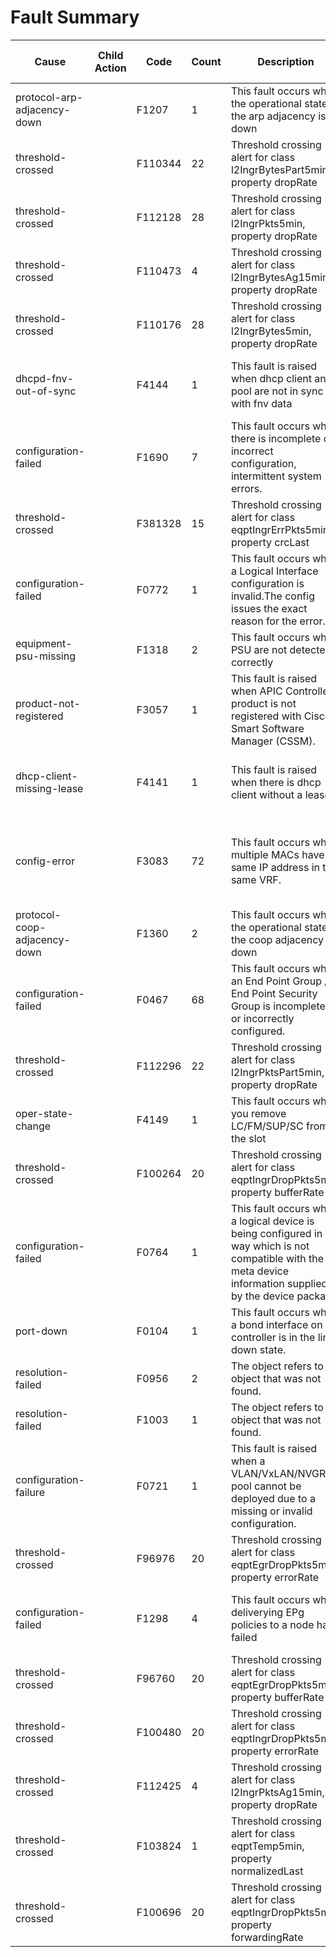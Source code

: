 # Fault Summary
| Cause | Child Action | Code | Count | Description | DN | Domain | Non Acknowledged | Non Delegated | Non Delegated And Non Acknowledged | Rule | Severity | Status | Subject | Type |
| ----- | ------------ | ---- | ----- | ----------- | -- | ------ | ---------------- | ------------- | ---------------------------------- | ---- | -------- | ------ | ------- | ---- |
| protocol-arp-adjacency-down |  | F1207 | 1 | This fault occurs when the operational state of the arp adjacency is down | fltcode-F1207 | access | 1 | 1 | 1 | arp-st-adj-ep-oper-st-down | warning |  | oper-state-change | operational |
| threshold-crossed |  | F110344 | 22 | Threshold crossing alert for class l2IngrBytesPart5min, property dropRate | fltcode-F110344 | infra | 22 | 0 | 0 | tca-l2-ingr-bytes-part5min-drop-rate | warning |  | counter | operational |
| threshold-crossed |  | F112128 | 28 | Threshold crossing alert for class l2IngrPkts5min, property dropRate | fltcode-F112128 | infra | 28 | 6 | 6 | tca-l2-ingr-pkts5min-drop-rate | warning |  | counter | operational |
| threshold-crossed |  | F110473 | 4 | Threshold crossing alert for class l2IngrBytesAg15min, property dropRate | fltcode-F110473 | infra | 4 | 4 | 4 | tca-l2-ingr-bytes-ag15min-drop-rate | warning |  | counter | operational |
| threshold-crossed |  | F110176 | 28 | Threshold crossing alert for class l2IngrBytes5min, property dropRate | fltcode-F110176 | infra | 28 | 6 | 6 | tca-l2-ingr-bytes5min-drop-rate | warning |  | counter | operational |
| dhcpd-fnv-out-of-sync |  | F4144 | 1 | This fault is raised when dhcp client and pool are not in sync with fnv data | fltcode-F4144 | infra | 1 | 1 | 1 | dhcp-discovery-health-dhcpd-fnv-un-sync | major |  | dhcp | operational |
| configuration-failed |  | F1690 | 7 | This fault occurs when there is incomplete or incorrect configuration, intermittent system errors. | fltcode-F1690 | tenant | 7 | 7 | 7 | vns-conf-issue-conf-issue | minor |  | management | config |
| threshold-crossed |  | F381328 | 15 | Threshold crossing alert for class eqptIngrErrPkts5min, property crcLast | fltcode-F381328 | infra | 15 | 15 | 15 | tca-eqpt-ingr-err-pkts5min-crc-last | warning |  | counter | operational |
| configuration-failed |  | F0772 | 1 | This fault occurs when a Logical Interface configuration is invalid.The config issues the exact reason for the error. | fltcode-F0772 | tenant | 1 | 1 | 1 | vns-alif-validation-failed | minor |  | management | config |
| equipment-psu-missing |  | F1318 | 2 | This fault occurs when PSU are not detected correctly | fltcode-F1318 | infra | 2 | 2 | 2 | eqpt-psg-pzero-pwr | major |  | power-group | environmental |
| product-not-registered |  | F3057 | 1 | This fault is raised when APIC Controller product is not registered with Cisco Smart Software Manager (CSSM). | fltcode-F3057 | external | 1 | 1 | 1 | license-manager-product-not-registered | warning |  | smart-licensing | config |
| dhcp-client-missing-lease |  | F4141 | 1 | This fault is raised when there is dhcp client without a lease | fltcode-F4141 | infra | 1 | 1 | 1 | dhcp-discovery-health-dhcp-client-lease-check-failed | warning |  | dhcp | operational |
| config-error |  | F3083 | 72 | This fault occurs when multiple MACs have same IP address in the same VRF. | fltcode-F3083 | tenant | 72 | 72 | 72 | fv-ip-config-error | major |  | same-ip-address-is-used-by-different-macs-in-the-same-context | config |
| protocol-coop-adjacency-down |  | F1360 | 2 | This fault occurs when the operational state of the coop adjacency is down | fltcode-F1360 | access | 2 | 2 | 2 | coop-adj-ep-coop-adj-ep-down | warning |  | oper-state-down | operational |
| configuration-failed |  | F0467 | 68 | This fault occurs when an End Point Group / End Point Security Group is incompletely or incorrectly configured. | fltcode-F0467 | tenant | 68 | 34 | 34 | fv-nw-issues-config-failed | minor |  | management | config |
| threshold-crossed |  | F112296 | 22 | Threshold crossing alert for class l2IngrPktsPart5min, property dropRate | fltcode-F112296 | infra | 22 | 0 | 0 | tca-l2-ingr-pkts-part5min-drop-rate | warning |  | counter | operational |
| oper-state-change |  | F4149 | 1 | This fault occurs when you remove LC/FM/SUP/SC from the slot | fltcode-F4149 | infra | 1 | 1 | 1 | eqpt-slot-oper-st-change | minor |  | lc-fm-sup-sc-removed | operational |
| threshold-crossed |  | F100264 | 20 | Threshold crossing alert for class eqptIngrDropPkts5min, property bufferRate | fltcode-F100264 | infra | 20 | 20 | 20 | tca-eqpt-ingr-drop-pkts5min-buffer-rate | warning |  | counter | operational |
| configuration-failed |  | F0764 | 1 | This fault occurs when a logical device is being configured in a way which is not compatible with the meta device information supplied by the device package. | fltcode-F0764 | tenant | 1 | 1 | 1 | vns-aldev-conf-mismatch | minor |  | management | config |
| port-down |  | F0104 | 1 | This fault occurs when a bond interface on a controller is in the link-down state. | fltcode-F0104 | infra | 1 | 1 | 1 | cnw-aggr-if-down | critical |  | equipment | operational |
| resolution-failed |  | F0956 | 2 | The object refers to an object that was not found. | fltcode-F0956 | infra | 2 | 2 | 2 | fv-rs-dom-att-resolve-fail | warning |  | relation-resolution | config |
| resolution-failed |  | F1003 | 1 | The object refers to an object that was not found. | fltcode-F1003 | infra | 1 | 1 | 1 | infra-rs-dom-presolve-fail | warning |  | relation-resolution | config |
| configuration-failure |  | F0721 | 1 | This fault is raised when a VLAN/VxLAN/NVGRE pool cannot be deployed due to a missing or invalid configuration. | fltcode-F0721 | infra | 1 | 1 | 1 | fvns-ainst-pconfig-failed | minor |  | infra-policy | config |
| threshold-crossed |  | F96976 | 20 | Threshold crossing alert for class eqptEgrDropPkts5min, property errorRate | fltcode-F96976 | infra | 20 | 20 | 20 | tca-eqpt-egr-drop-pkts5min-error-rate | warning |  | counter | operational |
| configuration-failed |  | F1298 | 4 | This fault occurs when deliverying EPg policies to a node has failed | fltcode-F1298 | tenant | 4 | 2 | 2 | fv-pol-delivery-status-configuration-failed | minor |  | epg | config |
| threshold-crossed |  | F96760 | 20 | Threshold crossing alert for class eqptEgrDropPkts5min, property bufferRate | fltcode-F96760 | infra | 20 | 20 | 20 | tca-eqpt-egr-drop-pkts5min-buffer-rate | warning |  | counter | operational |
| threshold-crossed |  | F100480 | 20 | Threshold crossing alert for class eqptIngrDropPkts5min, property errorRate | fltcode-F100480 | infra | 20 | 20 | 20 | tca-eqpt-ingr-drop-pkts5min-error-rate | warning |  | counter | operational |
| threshold-crossed |  | F112425 | 4 | Threshold crossing alert for class l2IngrPktsAg15min, property dropRate | fltcode-F112425 | infra | 4 | 4 | 4 | tca-l2-ingr-pkts-ag15min-drop-rate | warning |  | counter | operational |
| threshold-crossed |  | F103824 | 1 | Threshold crossing alert for class eqptTemp5min, property normalizedLast | fltcode-F103824 | infra | 1 | 1 | 1 | tca-eqpt-temp5min-normalized-last | critical |  | counter | operational |
| threshold-crossed |  | F100696 | 20 | Threshold crossing alert for class eqptIngrDropPkts5min, property forwardingRate | fltcode-F100696 | infra | 20 | 20 | 20 | tca-eqpt-ingr-drop-pkts5min-forwarding-rate | warning |  | counter | operational |